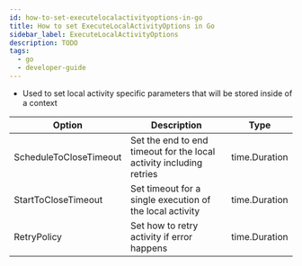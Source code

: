 ```yaml
---
id: how-to-set-executelocalactivityoptions-in-go
title: How to set ExecuteLocalActivityOptions in Go
sidebar_label: ExecuteLocalActivityOptions
description: TODO
tags:
  - go
  - developer-guide
---
```


- Used to set local activity specific parameters that will be stored inside of a context

| Option                 | Description                                                         | Type          |
| ---------------------- | ------------------------------------------------------------------- | ------------- |
| ScheduleToCloseTimeout | Set the end to end timeout for the local activity including retries | time.Duration |
| StartToCloseTimeout    | Set timeout for a single execution of the local activity            | time.Duration |
| RetryPolicy            | Set how to retry activity if error happens                          | time.Duration |
